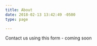 ```yaml
---
title: About
date: 2018-02-13 13:42:49 -0500
type: page

---
```

Contact us using this form - coming soon